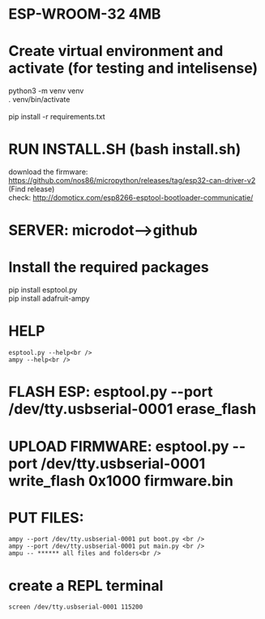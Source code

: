 # ESP-WROOM-32 4MB
# Create virtual environment and activate (for testing and intelisense)
python3 -m venv venv<br />
. venv/bin/activate<br /><br />
pip install -r requirements.txt<br />

# RUN INSTALL.SH (bash install.sh)
download the firmware: https://github.com/nos86/micropython/releases/tag/esp32-can-driver-v2 (Find release)<br />
check: http://domoticx.com/esp8266-esptool-bootloader-communicatie/<br />

# SERVER: microdot-->github

# Install the required packages
pip install esptool.py<br />
pip install adafruit-ampy<br />
# HELP
    esptool.py --help<br />
    ampy --help<br />

# FLASH ESP: esptool.py --port /dev/tty.usbserial-0001 erase_flash
# UPLOAD FIRMWARE: esptool.py --port /dev/tty.usbserial-0001 write_flash 0x1000 firmware.bin
# PUT FILES: 
    ampy --port /dev/tty.usbserial-0001 put boot.py <br />
    ampy --port /dev/tty.usbserial-0001 put main.py <br />
    ampu -- ****** all files and folders<br />

# create a REPL terminal
    screen /dev/tty.usbserial-0001 115200
